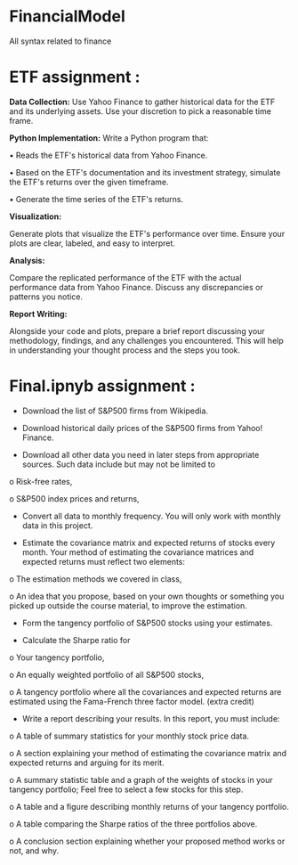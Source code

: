 # FinancialModel
All syntax related to finance

# ETF assignment :

**Data Collection:**
Use Yahoo Finance to gather historical data for the ETF and its underlying assets. Use your discretion to pick a reasonable time frame.

**Python Implementation:**
Write a Python program that:

•	Reads the ETF's historical data from Yahoo Finance.

•	Based on the ETF's documentation and its investment strategy, simulate the ETF's returns over the given timeframe.

•	Generate the time series of the ETF's returns.

**Visualization:**

Generate plots that visualize the ETF's performance over time. Ensure your plots are clear, labeled, and easy to interpret.

**Analysis:**

Compare the replicated performance of the ETF with the actual performance data from Yahoo Finance.
Discuss any discrepancies or patterns you notice.

**Report Writing:**

Alongside your code and plots, prepare a brief report discussing your methodology, findings, and any challenges you encountered. This will help in understanding your thought process and the steps you took. 


# Final.ipnyb assignment :

-	Download the list of S&P500 firms from Wikipedia.

-	Download historical daily prices of the S&P500 firms from Yahoo! Finance.

-	Download all other data you need in later steps from appropriate sources. Such data include but may not be limited to

  o	Risk-free rates,
  
  o	S&P500 index prices and returns,

-	Convert all data to monthly frequency. You will only work with monthly data in this project.

-	Estimate the covariance matrix and expected returns of stocks every month. Your method of estimating the covariance matrices and expected returns must reflect two elements:

  o	The estimation methods we covered in class,
  
  o	An idea that you propose, based on your own thoughts or something you picked up outside the course material, to improve the estimation.

-	Form the tangency portfolio of S&P500 stocks using your estimates.

-	Calculate the Sharpe ratio for 

  o	Your tangency portfolio,
  
  o	An equally weighted portfolio of all S&P500 stocks,
  
  o	A tangency portfolio where all the covariances and expected returns are estimated using the Fama-French three factor model. (extra credit)

-	Write a report describing your results. In this report, you must include:

  o	A table of summary statistics for your monthly stock price data.
  
  o	A section explaining your method of estimating the covariance matrix and expected returns and arguing for its merit.
  
  o	A summary statistic table and a graph of the weights of stocks in your tangency portfolio; Feel free to select a few stocks for this step.
  
  o	A table and a figure describing monthly returns of your tangency portfolio.
  
  o	A table comparing the Sharpe ratios of the three portfolios above.
  
  o	A conclusion section explaining whether your proposed method works or not, and why.
